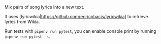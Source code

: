 Mix pairs of song lyrics into a new text.

It uses [lyricwikia|https://github.com/enricobacis/lyricwikia] to retrieve lyrics from Wikia.

Run tests with `pipenv run pytest`, you can enable console print by running `pipenv run pytest -s`.

